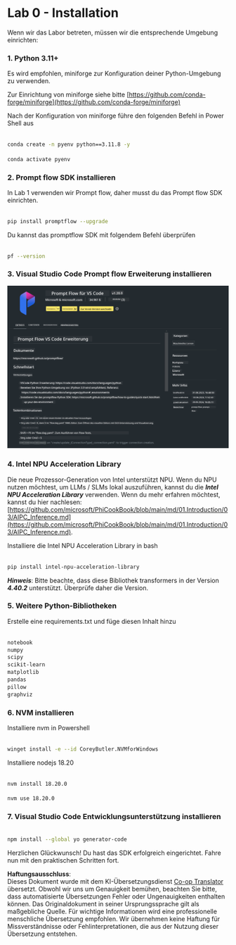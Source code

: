 <!--
CO_OP_TRANSLATOR_METADATA:
{
  "original_hash": "a4ef39027902e82f2c33d568d2a2259a",
  "translation_date": "2025-07-17T03:47:45+00:00",
  "source_file": "md/02.Application/02.Code/Phi3/VSCodeExt/HOL/AIPC/01.Installations.md",
  "language_code": "de"
}
-->
# **Lab 0 - Installation**

Wenn wir das Labor betreten, müssen wir die entsprechende Umgebung einrichten:


### **1. Python 3.11+**

Es wird empfohlen, miniforge zur Konfiguration deiner Python-Umgebung zu verwenden.

Zur Einrichtung von miniforge siehe bitte [https://github.com/conda-forge/miniforge](https://github.com/conda-forge/miniforge)

Nach der Konfiguration von miniforge führe den folgenden Befehl in Power Shell aus

```bash

conda create -n pyenv python==3.11.8 -y

conda activate pyenv

```


### **2. Prompt flow SDK installieren**

In Lab 1 verwenden wir Prompt flow, daher musst du das Prompt flow SDK einrichten.

```bash

pip install promptflow --upgrade

```

Du kannst das promptflow SDK mit folgendem Befehl überprüfen


```bash

pf --version

```

### **3. Visual Studio Code Prompt flow Erweiterung installieren**

![pf](../../../../../../../../../translated_images/pf_ext.8cf76b5846e9b8562b0dd276004237b3ff3797066b9f912d39c0ae6c88b35878.de.png)


### **4. Intel NPU Acceleration Library**

Die neue Prozessor-Generation von Intel unterstützt NPU. Wenn du NPU nutzen möchtest, um LLMs / SLMs lokal auszuführen, kannst du die ***Intel NPU Acceleration Library*** verwenden. Wenn du mehr erfahren möchtest, kannst du hier nachlesen: [https://github.com/microsoft/PhiCookBook/blob/main/md/01.Introduction/03/AIPC_Inference.md](https://github.com/microsoft/PhiCookBook/blob/main/md/01.Introduction/03/AIPC_Inference.md).

Installiere die Intel NPU Acceleration Library in bash


```bash

pip install intel-npu-acceleration-library

```

***Hinweis***: Bitte beachte, dass diese Bibliothek transformers in der Version ***4.40.2*** unterstützt. Überprüfe daher die Version.


### **5. Weitere Python-Bibliotheken**

Erstelle eine requirements.txt und füge diesen Inhalt hinzu

```txt

notebook
numpy 
scipy 
scikit-learn 
matplotlib 
pandas 
pillow 
graphviz

```


### **6. NVM installieren**

Installiere nvm in Powershell


```bash

winget install -e --id CoreyButler.NVMforWindows

```

Installiere nodejs 18.20


```bash

nvm install 18.20.0

nvm use 18.20.0

```

### **7. Visual Studio Code Entwicklungsunterstützung installieren**


```bash

npm install --global yo generator-code

```

Herzlichen Glückwunsch! Du hast das SDK erfolgreich eingerichtet. Fahre nun mit den praktischen Schritten fort.

**Haftungsausschluss**:  
Dieses Dokument wurde mit dem KI-Übersetzungsdienst [Co-op Translator](https://github.com/Azure/co-op-translator) übersetzt. Obwohl wir uns um Genauigkeit bemühen, beachten Sie bitte, dass automatisierte Übersetzungen Fehler oder Ungenauigkeiten enthalten können. Das Originaldokument in seiner Ursprungssprache gilt als maßgebliche Quelle. Für wichtige Informationen wird eine professionelle menschliche Übersetzung empfohlen. Wir übernehmen keine Haftung für Missverständnisse oder Fehlinterpretationen, die aus der Nutzung dieser Übersetzung entstehen.